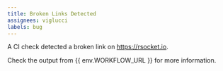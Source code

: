 ```yaml
---
title: Broken Links Detected
assignees: viglucci
labels: bug
---
```


A CI check detected a broken link on https://rsocket.io.

Check the output from {{ env.WORKFLOW_URL }} for more information.
